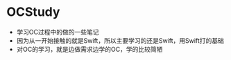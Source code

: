 # OCStudy

- 学习OC过程中的做的一些笔记
- 因为从一开始接触的就是Swift，所以主要学习的还是Swift，用Swift打的基础
- 对OC的学习，就是边做需求边学的OC，学的比较简陋